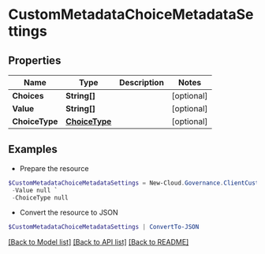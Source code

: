 # CustomMetadataChoiceMetadataSettings
## Properties

Name | Type | Description | Notes
------------ | ------------- | ------------- | -------------
**Choices** | **String[]** |  | [optional] 
**Value** | **String[]** |  | [optional] 
**ChoiceType** | [**ChoiceType**](ChoiceType.md) |  | [optional] 

## Examples

- Prepare the resource
```powershell
$CustomMetadataChoiceMetadataSettings = New-Cloud.Governance.ClientCustomMetadataChoiceMetadataSettings  -Choices null `
 -Value null `
 -ChoiceType null
```

- Convert the resource to JSON
```powershell
$CustomMetadataChoiceMetadataSettings | ConvertTo-JSON
```

[[Back to Model list]](../README.md#documentation-for-models) [[Back to API list]](../README.md#documentation-for-api-endpoints) [[Back to README]](../README.md)

